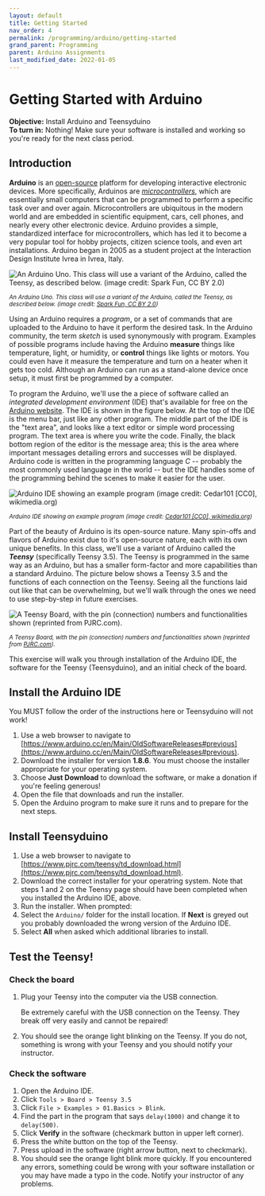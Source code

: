 ```yaml
---
layout: default
title: Getting Started
nav_order: 4
permalink: /programming/arduino/getting-started
grand_parent: Programming
parent: Arduino Assignments
last_modified_date: 2022-01-05
---
```


# Getting Started with Arduino

**Objective:** Install Arduino and Teensyduino  
**To turn in:** Nothing! Make sure your software is installed and working so you're ready for the next class period.

## Introduction  

**Arduino** is an [open-source](http://www.wikipedia.com/wiki/Open-source) platform for developing interactive electronic devices.  More specifically, Arduinos are [*microcontrollers*](https://en.wikipedia.org/wiki/Microcontroller), which are essentially small computers that can be programmed to perform a specific task over and over again.  Microcontrollers are ubiquitous in the modern world and are embedded in scientific equipment, cars, cell phones, and nearly every other electronic device.  Arduino provides a simple, standardized interface for microcontrollers, which has led it to become a very popular tool for hobby projects, citizen science tools, and even art installations.  Arduino began in 2005 as a student project at the Interaction Design Institute Ivrea in Ivrea, Italy. 


![<small>*An Arduino Uno. This class will use a variant of the Arduino, called the Teensy, as described below. (image credit: [Spark Fun, CC BY 2.0](https://commons.wikimedia.org/wiki/File:Arduino_Uno_-_R3.jpg))*</small>](https://upload.wikimedia.org/wikipedia/commons/3/38/Arduino_Uno_-_R3.jpg)

<small>*An Arduino Uno. This class will use a variant of the Arduino, called the Teensy, as described below. (image credit: [Spark Fun, CC BY 2.0](https://upload.wikimedia.org/wikipedia/commons/3/38/Arduino_Uno_-_R3.jpg))*</small>

Using an Arduino requires a *program*, or a set of commands that are uploaded to the Arduino to have it perform the desired task. In the Arduino community, the term *sketch* is used synonymously with program.  Examples of possible programs include having the Arduino **measure** things like temperature, light, or humidity, or **control** things like lights or motors.  You could even have it measure the temperature and turn on a heater when it gets too cold.  Although an Arduino can run as a stand-alone device once setup, it must first be programmed by a computer. 

To program the Arduino, we'll use the a piece of software called an *integrated development environment* (IDE) that's available for free on the [Arduino website](http://www.arduino.cc).  The IDE is shown in the figure below.  At the top of the IDE is the menu bar, just like any other program.  The middle part of the IDE is the "text area", and looks like a text editor or simple word processing program.  The text area is where you write the code.  Finally, the black bottom region of the editor is the message area; this is the area where important messages detailing errors and successes will be displayed.  Arduino code is written in the programming language *C* -- probably the most commonly used language in the world -- but the IDE handles some of the programming behind the scenes to make it easier for the user. 

![<small>*Arduino IDE showing an example program (image credit: [Cedar101 [CC0], wikimedia.org](https://upload.wikimedia.org/wikipedia/commons/a/a1/Arduino_IDE_-_Blink.png))*</small>](https://upload.wikimedia.org/wikipedia/commons/a/a1/Arduino_IDE_-_Blink.png)

<small>*Arduino IDE showing an example program (image credit: [Cedar101 [CC0], wikimedia.org](https://upload.wikimedia.org/wikipedia/commons/a/a1/Arduino_IDE_-_Blink.png))*</small>

Part of the beauty of Arduino is its open-source nature.  Many spin-offs and flavors of Arduino exist due to it's open-source nature, each with its own unique benefits.  In this class, we'll use a variant of Arduino called the ***Teensy*** (specifically Teensy 3.5).  The Teensy is programmed in the same way as an Arduino, but has a smaller form-factor and more capabilities than a standard Arduino.  The picture below shows a Teensy 3.5 and the functions of each connection on the Teensy.  Seeing all the functions laid out like that can be overwhelming, but we'll walk through the ones we need to use step-by-step in future exercises.

![<small>*A Teensy Board, with the pin (connection) numbers and functionalities shown (reprinted from [PJRC.com](https://www.pjrc.com/teensy/pinout.html)).*</small>](https://www.pjrc.com/store/teensy40_card10a_rev2.png)

<small>*A Teensy Board, with the pin (connection) numbers and functionalities shown (reprinted from [PJRC.com](https://www.pjrc.com/teensy/pinout.html)).*</small>

This exercise will walk you through installation of the Arduino IDE, the software for the Teensy (Teensyduino), and an initial check of the board.

## Install the Arduino IDE

<div class="warning">
You MUST follow the order of the instructions here or Teensyduino will not work!
</div>

1. Use a web browser to navigate to [https://www.arduino.cc/en/Main/OldSoftwareReleases#previous](https://www.arduino.cc/en/Main/OldSoftwareReleases#previous).
1. Download the installer for version **1.8.6**.  You must choose the installer appropriate for your operating system.
1. Choose **Just Download** to download the software, or make a donation if you're feeling generous!
1. Open the file that downloads and run the installer.
1. Open the Arduino program to make sure it runs and to prepare for the next steps.

## Install Teensyduino

1. Use a web browser to navigate to [https://www.pjrc.com/teensy/td_download.html](https://www.pjrc.com/teensy/td_download.html).
1. Download the correct installer for your operatring system.  Note that steps 1 and 2 on the Teensy page should have been completed when you installed the Arduino IDE, above.
1. Run the installer.  When prompted:
  1. Select the `Arduino/` folder for the install location.  If **Next** is greyed out you probably downloaded the wrong version of the Arduino IDE.
  1. Select **All** when asked which additional libraries to install.
  
## Test the Teensy!

### Check the board
1. Plug your Teensy into the computer via the USB connection.

   <div class = "warning">
   Be extremely careful with the USB connection on the Teensy. They break off very easily and cannot be repaired!
   </div>

1. You should see the orange light blinking on the Teensy.  If you do not, something is wrong with your Teensy and you should notify your instructor.

### Check the software
1. Open the Arduino IDE.
1. Click `Tools > Board > Teensy 3.5`
1. Click `File > Examples > 01.Basics > Blink`.
1. Find the part in the program that says `delay(1000)` and change it to `delay(500)`.
1. Click **Verify** in the software (checkmark button in upper left corner).
1. Press the white button on the top of the Teensy.
1. Press upload in the software (right arrow button, next to checkmark).
1. You should see the orange light blink more quickly.  If you encountered any errors, something could be wrong with your software installation or you may have made a typo in the code.  Notify your instructor of any problems.


